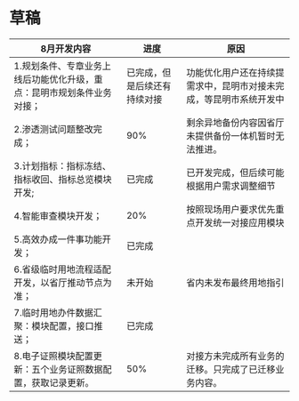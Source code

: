 # 草稿
| 8月开发内容                               | 进度             | 原因                                |
| ------------------------------------ | -------------- | --------------------------------- |
| 1.规划条件、专章业务上线后功能优化升级，重点：昆明市规划条件业务对接； | 已完成，但是后续还有持续对接 | 功能优化用户还在持续提需求中，昆明市对接未完成，等昆明市系统开发中 |
| 2.渗透测试问题整改完成；                        | 90%            | 剩余异地备份内容因省厅未提供备份一体机暂时无法推进。        |
| 3.计划指标：指标冻结、指标收回、指标总览模块开发;           | 已完成            | 已开发完成，但后续可能根据用户需求调整细节             |
| 4.智能审查模块开发；                          | 20%            | 按照现场用户要求优先重点开发统一对接应用模块            |
| 5.高效办成一件事功能开发；                       | 已完成            |                                   |
| 6.省级临时用地流程适配开发，以省厅推动节点为准；            | 未开始            | 省内未发布最终用地指引                       |
| 7.临时用地办件数据汇聚：模块配置，接口推送；              | 已完成            |                                   |
| 8.电子证照模块配置更新：五个业务证照数据配置，获取记录更新。      | 50%            | 对接方未完成所有业务的迁移。只完成了已迁移业务内容。        |


